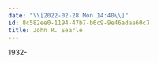 ```yaml
---
date: "\\[2022-02-28 Mon 14:40\\]"
id: 8c582ee0-1194-47b7-b6c9-9e46adaa60c7
title: John R. Searle
---
```


1932-
